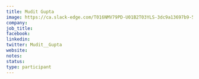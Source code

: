 ```yaml
---
title: Mudit Gupta
image: https://ca.slack-edge.com/T016NMV79PD-U01B2T03YLS-3dc9a13697b9-512
company:
job_title:
facebook:
linkedin: 
twitter: Mudit__Gupta
website:
notes:
status: 
type: participant
---
```


<!-- put more details about participant here -->
